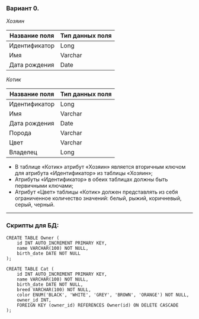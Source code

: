 ### Вариант 0.

*Хозяин*

| Название поля | Тип данных поля |
|---------------|-----------------|
| Идентификатор | Long            |
| Имя           | Varchar         |
| Дата рождения | Date            |

*Котик*

| Название поля | Тип данных поля |
|---------------|-----------------|
| Идентификатор | Long            |
| Имя           | Varchar         |
| Дата рождения | Date            |
| Порода        | Varchar         |
| Цвет          | Varchar         |
| Владелец      | Long            |

- В таблице «Котик» атрибут «Хозяин» является вторичным ключом для атрибута «Идентификатор» из таблицы «Хозяин»;
- Атрибуты «Идентификатор» в обеих таблицах должны быть первичными ключами;
- Атрибут «Цвет» таблицы «Котик» должен представлять из себя ограниченное количество значений: белый, рыжий, коричневый, серый, черный.

---
### Скрипты для БД: ###

```
CREATE TABLE Owner (
    id INT AUTO_INCREMENT PRIMARY KEY,
    name VARCHAR(100) NOT NULL,
    birth_date DATE NOT NULL
);

CREATE TABLE Cat (
    id INT AUTO_INCREMENT PRIMARY KEY,
    name VARCHAR(100) NOT NULL,
    birth_date DATE NOT NULL,
    breed VARCHAR(100) NOT NULL,
    color ENUM('BLACK', 'WHITE', 'GREY', 'BROWN', 'ORANGE') NOT NULL,
    owner_id INT,
    FOREIGN KEY (owner_id) REFERENCES Owner(id) ON DELETE CASCADE
);
```